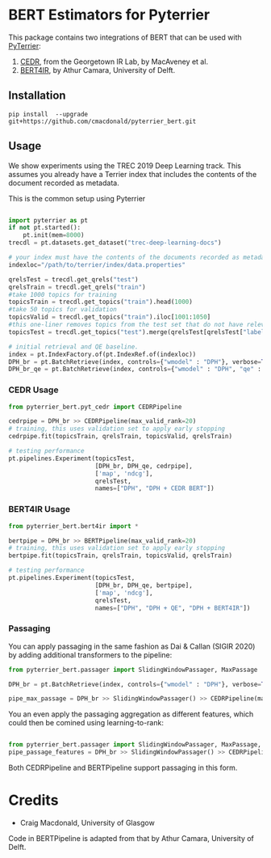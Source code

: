 # BERT Estimators for Pyterrier

This package contains two integrations of BERT that can be used with [PyTerrier](https://github.com/terrier-org/pyterrier):
1. [CEDR](https://github.com/Georgetown-IR-Lab/cedr), from the Georgetown IR Lab, by MacAveney et al.
2. [BERT4IR](https://github.com/ArthurCamara/Bert4IR), by Athur Camara, University of Delft.

## Installation

```
pip install  --upgrade git+https://github.com/cmacdonald/pyterrier_bert.git
```

## Usage

We show experiments using the TREC 2019 Deep Learning track. This assumes you already have a Terrier index that includes the contents of the document recorded as metadata.

This is the common setup using Pyterrier

```python

import pyterrier as pt
if not pt.started():
    pt.init(mem=8000)
trecdl = pt.datasets.get_dataset("trec-deep-learning-docs")

# your index must have the contents of the documents recorded as metadata
indexloc="/path/to/terrier/index/data.properties"

qrelsTest = trecdl.get_qrels("test")
qrelsTrain = trecdl.get_qrels("train")
#take 1000 topics for training
topicsTrain = trecdl.get_topics("train").head(1000)
#take 50 topics for validation
topicsValid = trecdl.get_topics("train").iloc[1001:1050]
#this one-liner removes topics from the test set that do not have relevant documents
topicsTest = trecdl.get_topics("test").merge(qrelsTest[qrelsTest["label"] > 0][["qid"]].drop_duplicates())

# initial retrieval and QE baseline.
index = pt.IndexFactory.of(pt.IndexRef.of(indexloc))
DPH_br = pt.BatchRetrieve(index, controls={"wmodel" : "DPH"}, verbose=True, metadata=["docno", "body"])
DPH_br_qe = pt.BatchRetrieve(index, controls={"wmodel" : "DPH", "qe" : "on"}, verbose=True)

```

### CEDR Usage

```python
from pyterrier_bert.pyt_cedr import CEDRPipeline

cedrpipe = DPH_br >> CEDRPipeline(max_valid_rank=20)
# training, this uses validation set to apply early stopping
cedrpipe.fit(topicsTrain, qrelsTrain, topicsValid, qrelsTrain)

# testing performance
pt.pipelines.Experiment(topicsTest, 
                        [DPH_br, DPH_qe, cedrpipe],
                        ['map', 'ndcg'], 
                        qrelsTest, 
                        names=["DPH", "DPH + CEDR BERT"])
```

### BERT4IR Usage

```python
from pyterrier_bert.bert4ir import *

bertpipe = DPH_br >> BERTPipeline(max_valid_rank=20)
# training, this uses validation set to apply early stopping
bertpipe.fit(topicsTrain, qrelsTrain, topicsValid, qrelsTrain)

# testing performance
pt.pipelines.Experiment(topicsTest, 
                        [DPH_br, DPH_qe, bertpipe],
                        ['map', 'ndcg'], 
                        qrelsTest, 
                        names=["DPH", "DPH + QE", "DPH + BERT4IR"])
```

### Passaging

You can apply passaging in the same fashion as Dai & Callan (SIGIR 2020) by adding additional transformers to the pipeline:
```python
from pyterrier_bert.passager import SlidingWindowPassager, MaxPassage

DPH_br = pt.BatchRetrieve(index, controls={"wmodel" : "DPH"}, verbose=True, metadata=["docno", "body", "title"])

pipe_max_passage = DPH_br >> SlidingWindowPassager() >> CEDRPipeline(max_valid_rank=20) >> MaxPassage()

```

You an even apply the passaging aggregation as different features, which could then be comined using learning-to-rank:
```python

from pyterrier_bert.passager import SlidingWindowPassager, MaxPassage, FirstPassage, MeanPassage
pipe_passage_features = DPH_br >> SlidingWindowPassager() >> CEDRPipeline(max_valid_rank=20) >> ( MaxPassage() ** FirstPassage() ** MeanPassage() )

```

Both CEDRPipeline and BERTPipeline support passaging in this form.

# Credits

 - Craig Macdonald, University of Glasgow

Code in BERTPipeline is adapted from that by Athur Camara, University of Delft.